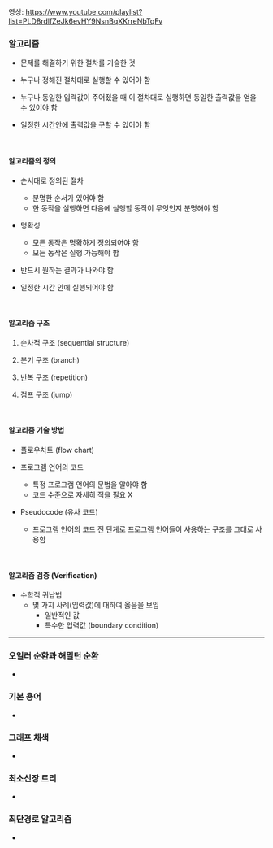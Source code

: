 영상: https://www.youtube.com/playlist?list=PLD8rdlfZeJk6evHY9NsnBqXKrreNbTqFv

### 알고리즘

- 문제를 해결하기 위한 절차를 기술한 것
- 누구나 정해진 절차대로 실행할 수 있어야 함
- 누구나 동일한 입력값이 주어졌을 때 이 절차대로 실행하면 동일한 출력값을 얻을 수 있어야 함

- 일정한 시간안에 출력값을 구할 수 있어야 함
<br>

#### 알고리즘의 정의

- 순서대로 정의된 절차
  - 분명한 순서가 있어야 함
  - 한 동작을 실행하면 다음에 실행할 동작이 무엇인지 분명해야 함

- 명확성
  - 모든 동작은 명확하게 정의되어야 함
  - 모든 동작은 실행 가능해야 함

- 반드시 원하는 결과가 나와야 함
- 일정한 시간 안에 실행되어야 함
<br>

#### 알고리즘 구조

1. 순차적 구조 (sequential structure)
2. 분기 구조 (branch)

3. 반복 구조 (repetition)
4. 점프 구조 (jump)
<br>

#### 알고리즘 기술 방법

- 플로우차트 (flow chart)

- 프로그램 언어의 코드
  - 특정 프로그램 언어의 문법을 알아야 함
  - 코드 수준으로 자세히 적을 필요 X
- Pseudocode (유사 코드)
  - 프로그램 언어의 코드 전 단계로 프로그램 언어들이 사용하는 구조를 그대로 사용함
<br>

#### 알고리즘 검증 (Verification)

- 수학적 귀납법
  - 몇 가지 사례(입력값)에 대하여 옳음을 보임
    - 일반적인 값
    - 특수한 입력값 (boundary condition)
---
### 오일러 순환과 해밀턴 순환
-

### 기본 용어
-

### 그래프 채색
-

### 최소신장 트리
-

### 최단경로 알고리즘
-
